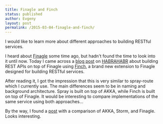 ```yaml
---
title: Finagle and Finch
status: published
author: Evgeny
layout: post
permalink: /2015-03-04-finagle-and-finch/
---
```


I would like to learn more about different approaches to building RESTful services.

I heard about [Finagle](http://twitter.github.io/finagle/) some time ago, but hadn't found the time to look into it until now. Today I came across a [blog post](http://habrahabr.ru/post/250591/) on [HABRAHABR](habrahabr.ru) about building REST APIs on top of Finagle using [Finch](https://github.com/finagle/finch), a brand new extension to Finagle designed for building RESTful services.

After reading it, I got the impression that this is very similar to spray-route which I currently use. The main differences seem to be in naming and background architecture. Spray is built on top of AKKA, while Finch is built on top of Finagle. It would be interesting to compare implementations of the same service using both approaches...

By the way, I found a [post](http://blog.samibadawi.com/2013/04/akka-vs-finagle-vs-storm.html) with a comparison of AKKA, Storm, and Finagle. Looks interesting.